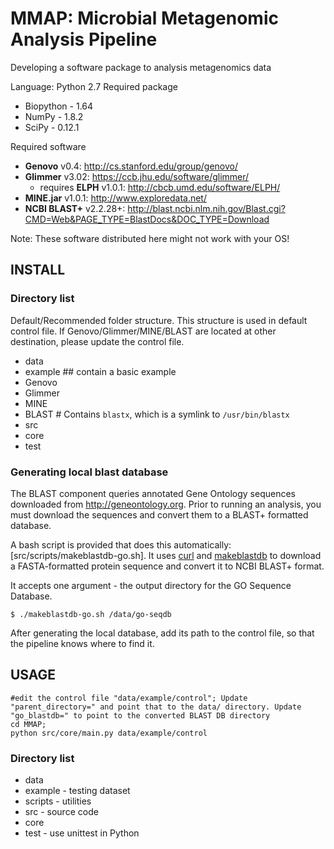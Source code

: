 # MMAP: Microbial Metagenomic Analysis Pipeline

Developing a software package to analysis metagenomics data

Language: Python 2.7
Required package
* Biopython - 1.64
* NumPy - 1.8.2
* SciPy - 0.12.1

Required software
* **Genovo** v0.4: http://cs.stanford.edu/group/genovo/
* **Glimmer** v3.02: https://ccb.jhu.edu/software/glimmer/
  * requires **ELPH** v1.0.1:  http://cbcb.umd.edu/software/ELPH/
* **MINE.jar** v1.0.1: http://www.exploredata.net/
* **NCBI BLAST+** v2.2.28+: http://blast.ncbi.nlm.nih.gov/Blast.cgi?CMD=Web&PAGE_TYPE=BlastDocs&DOC_TYPE=Download

Note: These software distributed here might not work with your OS!  

## INSTALL

### Directory list
Default/Recommended folder structure. 
This structure is used in default control file. If Genovo/Glimmer/MINE/BLAST are located at other destination, please update the control file.
* data
 * example ## contain a basic example
 * Genovo
 * Glimmer
 * MINE
 * BLAST # Contains `blastx`, which is a symlink to `/usr/bin/blastx`
* src
 * core 
 * test

### Generating local blast database

The BLAST component queries annotated Gene Ontology sequences downloaded from http://geneontology.org. Prior to running an analysis, you must download the sequences and convert them to a BLAST+ formatted database.

A bash script is provided that does this automatically: [src/scripts/makeblastdb-go.sh]. It uses [curl](http://curl.haxx.se) and [makeblastdb](http://blast.ncbi.nlm.nih.gov/Blast.cgi?CMD=Web&PAGE_TYPE=BlastDocs&DOC_TYPE=Download) to download a FASTA-formatted protein sequence and convert it to NCBI BLAST+ format.

It accepts one argument - the output directory for the GO Sequence Database.

    $ ./makeblastdb-go.sh /data/go-seqdb

After generating the local database, add its path to the control file, so that the pipeline knows where to find it.

## USAGE

```
#edit the control file "data/example/control"; Update "parent_directory=" and point that to the data/ directory. Update "go_blastdb=" to point to the converted BLAST DB directory
cd MMAP;
python src/core/main.py data/example/control
```


### Directory list
* data
 * example - testing dataset
* scripts - utilities
* src - source code
 * core 
 * test - use unittest in Python


